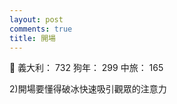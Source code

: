 ```yaml
---
layout: post
comments: true
title: 開場
---
```


:no_good: 義大利： 732 狗年： 299 中旅： 165


2)開場要懂得破冰快速吸引觀眾的注意力
